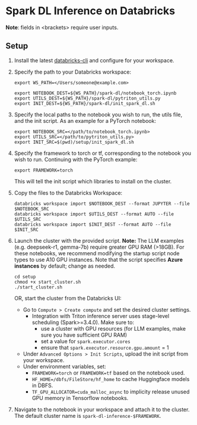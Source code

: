 # Spark DL Inference on Databricks

**Note**: fields in \<brackets\> require user inputs.

## Setup

1. Install the latest [databricks-cli](https://docs.databricks.com/en/dev-tools/cli/tutorial.html) and configure for your workspace.

2. Specify the path to your Databricks workspace:
    ```shell
    export WS_PATH=</Users/someone@example.com>

    export NOTEBOOK_DEST=${WS_PATH}/spark-dl/notebook_torch.ipynb
    export UTILS_DEST=${WS_PATH}/spark-dl/pytriton_utils.py
    export INIT_DEST=${WS_PATH}/spark-dl/init_spark_dl.sh
    ```
3. Specify the local paths to the notebook you wish to run, the utils file, and the init script.
    As an example for a PyTorch notebook:
    ```shell
    export NOTEBOOK_SRC=</path/to/notebook_torch.ipynb>
    export UTILS_SRC=</path/to/pytriton_utils.py>
    export INIT_SRC=$(pwd)/setup/init_spark_dl.sh
    ```
4. Specify the framework to torch or tf, corresponding to the notebook you wish to run. Continuing with the PyTorch example:
    ```shell
    export FRAMEWORK=torch
    ```
    This will tell the init script which libraries to install on the cluster.

5. Copy the files to the Databricks Workspace:
    ```shell
    databricks workspace import $NOTEBOOK_DEST --format JUPYTER --file $NOTEBOOK_SRC
    databricks workspace import $UTILS_DEST --format AUTO --file $UTILS_SRC
    databricks workspace import $INIT_DEST --format AUTO --file $INIT_SRC
    ```

6. Launch the cluster with the provided script.
**Note:** The LLM examples (e.g. deepseek-r1, gemma-7b) require greater GPU RAM (>18GB). For these notebooks, we recommend modifying the startup script node types to use A10 GPU instances. Note that the script specifies **Azure instances** by default; change as needed. 
    ```shell
    cd setup
    chmod +x start_cluster.sh
    ./start_cluster.sh
    ```
    OR, start the cluster from the Databricks UI:  

    - Go to `Compute > Create compute` and set the desired cluster settings.
        - Integration with Triton inference server uses stage-level scheduling (Spark>=3.4.0). Make sure to:
            - use a cluster with GPU resources (for LLM examples, make sure you have sufficient GPU RAM)
            - set a value for `spark.executor.cores`
            - ensure that `spark.executor.resource.gpu.amount` = 1
    - Under `Advanced Options > Init Scripts`, upload the init script from your workspace.
    - Under environment variables, set:
        - `FRAMEWORK=torch` or `FRAMEWORK=tf` based on the notebook used.
        - `HF_HOME=/dbfs/FileStore/hf_home` to cache Huggingface models in DBFS.
        - `TF_GPU_ALLOCATOR=cuda_malloc_async` to implicity release unused GPU memory in Tensorflow notebooks.

    

7. Navigate to the notebook in your workspace and attach it to the cluster. The default cluster name is `spark-dl-inference-$FRAMEWORK`.  